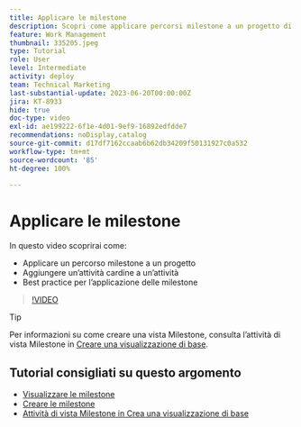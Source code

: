 ```yaml
---
title: Applicare le milestone
description: Scopri come applicare percorsi milestone a un progetto di  [!DNL  Workfront]  e associare le attività chiave come fasi cardine all’interno del progetto.
feature: Work Management
thumbnail: 335205.jpeg
type: Tutorial
role: User
level: Intermediate
activity: deploy
team: Technical Marketing
last-substantial-update: 2023-06-20T00:00:00Z
jira: KT-8933
hide: true
doc-type: video
exl-id: ae199222-6f1e-4d01-9ef9-16892edfdde7
recommendations: noDisplay,catalog
source-git-commit: d17df7162ccaab6b62db34209f50131927c0a532
workflow-type: tm+mt
source-wordcount: '85'
ht-degree: 100%

---
```


# Applicare le milestone

In questo video scoprirai come:

* Applicare un percorso milestone a un progetto
* Aggiungere un’attività cardine a un’attività
* Best practice per l’applicazione delle milestone

>[!VIDEO](https://video.tv.adobe.com/v/3430285/?quality=12&learn=on&enablevpops&captions=ita)

>[!TIP]
>
>Per informazioni su come creare una vista Milestone, consulta l’attività di vista Milestone in [Creare una visualizzazione di base](/help/reporting/basic-reporting/create-a-basic-view.md).

## Tutorial consigliati su questo argomento

* [Visualizzare le milestone](/help/manage-work/approval-processes-and-milestone-paths/view-milestones.md)
* [Creare le milestone](/help/administration-and-setup/approval-processes-and-milestone-paths/creating-milestones.md)
* [Attività di vista Milestone in Crea una visualizzazione di base](/help/reporting/basic-reporting/create-a-basic-view.md)
